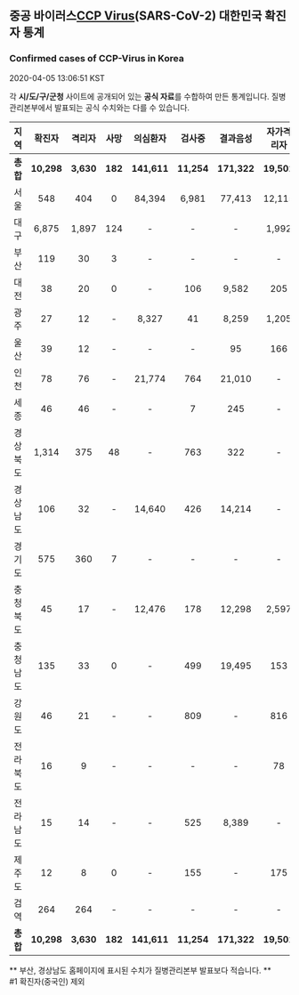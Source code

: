 
## 중공 바이러스[CCP Virus]()(SARS-CoV-2) 대한민국 확진자 통계
### Confirmed cases of CCP-Virus in Korea
2020-04-05 13:06:51 KST

각 **시/도/구/군청** 사이트에 공개되어 있는 **공식 자료**를 수합하여 만든 통계입니다.
질병관리본부에서 발표되는 공식 수치와는 다를 수 있습니다.


|  지역  | 확진자 |  격리자  |  사망  |  의심환자  |  검사중  |  결과음성  |  자가격리자  |  감시중  |  감시해제  |  퇴원  |
|:------:|:------:|:--------:|:--------:|:----------:|:--------:|:----------------:|:------------:|:--------:|:----------:|:--:|
|**총합**|**10,298**|**3,630**|**182**|**141,611**|**11,254**|**171,322**|**19,502**|**7,000**|**22,313**|**6,440**|
|서울|548|404|0|84,394|6,981|77,413|12,115|4,316|7,799|144|
|대구|6,875|1,897|124|-|-|-|1,992|-|-|4,854|
|부산|119|30|3|-|-|-|-|-|-|86|
|대전|38|20|0|-|106|9,582|205|205|613|18|
|광주|27|12|-|8,327|41|8,259|1,205|5|1,200|15|
|울산|39|12|-|-|-|95|166|1|165|27|
|인천|78|76|-|21,774|764|21,010|-|-|-|2|
|세종|46|46|-|-|7|245|-|-|-|-|
|경상북도|1,314|375|48|-|763|322|-|1,159|10,361|845|
|경상남도|106|32|-|14,640|426|14,214|-|-|-|74|
|경기도|575|360|7|-|-|-|-|-|-|208|
|충청북도|45|17|-|12,476|178|12,298|2,597|697|1,900|28|
|충청남도|135|33|0|-|499|19,495|153|-|-|102|
|강원도|46|21|-|-|809|-|816|-|-|25|
|전라북도|16|9|-|-|-|-|78|-|-|7|
|전라남도|15|14|-|-|525|8,389|-|617|275|1|
|제주도|12|8|0|-|155|-|175|-|-|4|
|검역|264|264|-|-|-|-|-|-|-|-|
|**총합**|**10,298**|**3,630**|**182**|**141,611**|**11,254**|**171,322**|**19,502**|**7,000**|**22,313**|**6,440**|


** 부산, 경상남도 홈페이지에 표시된 수치가 질병관리본부 발표보다 적습니다. **<br>
#1 확진자(중국인) 제외
    